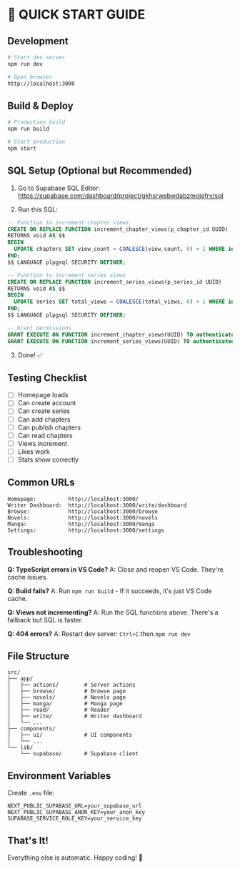 # 🚀 QUICK START GUIDE

## Development

```bash
# Start dev server
npm run dev

# Open browser
http://localhost:3000
```

## Build & Deploy

```bash
# Production build
npm run build

# Start production
npm start
```

## SQL Setup (Optional but Recommended)

1. Go to Supabase SQL Editor:
   https://supabase.com/dashboard/project/gkhsrwebwdabzmojefry/sql

2. Run this SQL:

```sql
-- Function to increment chapter views
CREATE OR REPLACE FUNCTION increment_chapter_views(p_chapter_id UUID)
RETURNS void AS $$
BEGIN
  UPDATE chapters SET view_count = COALESCE(view_count, 0) + 1 WHERE id = p_chapter_id;
END;
$$ LANGUAGE plpgsql SECURITY DEFINER;

-- Function to increment series views  
CREATE OR REPLACE FUNCTION increment_series_views(p_series_id UUID)
RETURNS void AS $$
BEGIN
  UPDATE series SET total_views = COALESCE(total_views, 0) + 1 WHERE id = p_series_id;
END;
$$ LANGUAGE plpgsql SECURITY DEFINER;

-- Grant permissions
GRANT EXECUTE ON FUNCTION increment_chapter_views(UUID) TO authenticated, anon;
GRANT EXECUTE ON FUNCTION increment_series_views(UUID) TO authenticated, anon;
```

3. Done! ✅

## Testing Checklist

- [ ] Homepage loads
- [ ] Can create account
- [ ] Can create series
- [ ] Can add chapters
- [ ] Can publish chapters
- [ ] Can read chapters
- [ ] Views increment
- [ ] Likes work
- [ ] Stats show correctly

## Common URLs

```
Homepage:          http://localhost:3000/
Writer Dashboard:  http://localhost:3000/write/dashboard
Browse:            http://localhost:3000/browse
Novels:            http://localhost:3000/novels
Manga:             http://localhost:3000/manga
Settings:          http://localhost:3000/settings
```

## Troubleshooting

**Q: TypeScript errors in VS Code?**
A: Close and reopen VS Code. They're cache issues.

**Q: Build fails?**
A: Run `npm run build` - If it succeeds, it's just VS Code cache.

**Q: Views not incrementing?**
A: Run the SQL functions above. There's a fallback but SQL is faster.

**Q: 404 errors?**
A: Restart dev server: `Ctrl+C` then `npm run dev`

## File Structure

```
src/
├── app/
│   ├── actions/        # Server actions
│   ├── browse/         # Browse page
│   ├── novels/         # Novels page
│   ├── manga/          # Manga page  
│   ├── read/           # Reader
│   ├── write/          # Writer dashboard
│   └── ...
├── components/
│   ├── ui/             # UI components
│   └── ...
└── lib/
    └── supabase/       # Supabase client
```

## Environment Variables

Create `.env` file:

```
NEXT_PUBLIC_SUPABASE_URL=your_supabase_url
NEXT_PUBLIC_SUPABASE_ANON_KEY=your_anon_key
SUPABASE_SERVICE_ROLE_KEY=your_service_key
```

## That's It!

Everything else is automatic. Happy coding! 🎉
